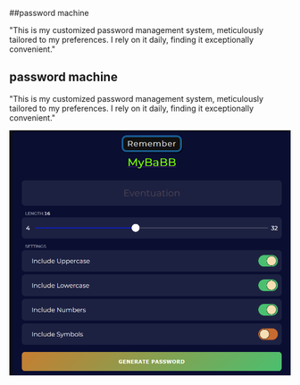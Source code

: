 <!--note to self push to github to deploy to github pages -->

##password machine

"This is my customized password management system, meticulously tailored to my preferences. I rely on it daily, finding it exceptionally convenient."

## password machine

"This is my customized password management system, meticulously tailored to my preferences. I rely on it daily, finding it exceptionally convenient."

![Password Machine](PasswordMachineImg.png)
